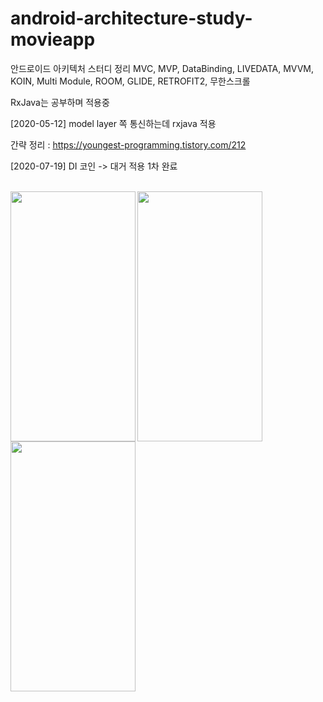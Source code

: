 # android-architecture-study-movieapp
안드로이드 아키텍처 스터디 정리
MVC, MVP, DataBinding, LIVEDATA, MVVM, KOIN, Multi Module, ROOM, GLIDE, RETROFIT2, 무한스크롤

RxJava는 공부하며 적용중
<p>
[2020-05-12]
model layer 쪽 통신하는데 rxjava 적용 

간략 정리 : https://youngest-programming.tistory.com/212

<p>
[2020-07-19]
DI 코인 -> 대거 적용 1차 완료 

<p>
<br>
<img src="https://user-images.githubusercontent.com/37071007/82137613-b5068680-9854-11ea-8008-e46d62c489bc.png" align="left" height="400" width="200" >
<img src="https://user-images.githubusercontent.com/37071007/82137614-b8017700-9854-11ea-9d08-a8e2edd4b719.png" align="left" height="400" width="200" >
<img src="https://user-images.githubusercontent.com/37071007/82137616-bb94fe00-9854-11ea-9b0c-66473a6f3851.png" align="left" height="400" width="200" >
